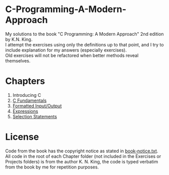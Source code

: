 # C-Programming-A-Modern-Approach
My solutions to the book "C Programming: A Modern Approach" 2nd edition by K.N. King.  
I attempt the exercises using only the definitions up to that point, and I try to include explanation for my answers (especially exercises).  
Old exercises will not be refactored when better methods reveal themselves.  

# Chapters
1. Introducing C
2. [C Fundamentals](./Chapter2/)
3. [Formatted Input/Output](./Chapter3/)
4. [Expressions](./Chapter4/)
5. [Selection Statements](./Chapter5/)

# License
Code from the book has the copyright notice as stated in [book-notice.txt](./book-notice.txt).
All code in the root of each Chapter folder (not included in the Exercises or Projects folders) is from the author K. N. King, the code is typed verbatim from the book by me for repetition purposes.
